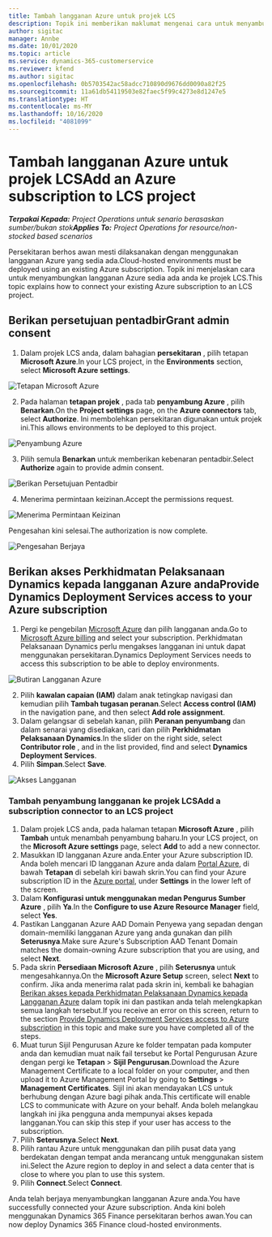 ```yaml
---
title: Tambah langganan Azure untuk projek LCS
description: Topik ini memberikan maklumat mengenai cara untuk menyambungkan langganan Azure anda ke projek LCS.
author: sigitac
manager: Annbe
ms.date: 10/01/2020
ms.topic: article
ms.service: dynamics-365-customerservice
ms.reviewer: kfend
ms.author: sigitac
ms.openlocfilehash: 0b5703542ac58adcc710890d9676dd0090a82f25
ms.sourcegitcommit: 11a61db54119503e82faec5f99c4273e8d1247e5
ms.translationtype: HT
ms.contentlocale: ms-MY
ms.lasthandoff: 10/16/2020
ms.locfileid: "4081099"
---
```

# <a name="add-an-azure-subscription-to-lcs-project"></a><span data-ttu-id="56201-103">Tambah langganan Azure untuk projek LCS</span><span class="sxs-lookup"><span data-stu-id="56201-103">Add an Azure subscription to LCS project</span></span>

<span data-ttu-id="56201-104">_**Terpakai Kepada:** Project Operations untuk senario berasaskan sumber/bukan stok_</span><span class="sxs-lookup"><span data-stu-id="56201-104">_**Applies To:** Project Operations for resource/non-stocked based scenarios_</span></span>

<span data-ttu-id="56201-105">Persekitaran berhos awan mesti dilaksanakan dengan menggunakan langganan Azure yang sedia ada.</span><span class="sxs-lookup"><span data-stu-id="56201-105">Cloud-hosted environments must be deployed using an existing Azure subscription.</span></span> <span data-ttu-id="56201-106">Topik ini menjelaskan cara untuk menyambungkan langganan Azure sedia ada anda ke projek LCS.</span><span class="sxs-lookup"><span data-stu-id="56201-106">This topic explains how to connect your existing Azure subscription to an LCS project.</span></span> 

## <a name="grant-admin-consent"></a><span data-ttu-id="56201-107">Berikan persetujuan pentadbir</span><span class="sxs-lookup"><span data-stu-id="56201-107">Grant admin consent</span></span>

1. <span data-ttu-id="56201-108">Dalam projek LCS anda, dalam bahagian **persekitaran** , pilih tetapan **Microsoft Azure**.</span><span class="sxs-lookup"><span data-stu-id="56201-108">In your LCS project, in the **Environments** section, select **Microsoft Azure settings**.</span></span>

![Tetapan Microsoft Azure](./media/1MicrosoftAzureSettings.png)

2. <span data-ttu-id="56201-110">Pada halaman **tetapan projek** , pada tab **penyambung Azure** , pilih **Benarkan**.</span><span class="sxs-lookup"><span data-stu-id="56201-110">On the **Project settings** page, on the **Azure connectors** tab, select **Authorize**.</span></span> <span data-ttu-id="56201-111">Ini membolehkan persekitaran digunakan untuk projek ini.</span><span class="sxs-lookup"><span data-stu-id="56201-111">This allows environments to be deployed to this project.</span></span>

![Penyambung Azure](./media/2AzureConnectors.png)

3. <span data-ttu-id="56201-113">Pilih semula **Benarkan** untuk memberikan kebenaran pentadbir.</span><span class="sxs-lookup"><span data-stu-id="56201-113">Select **Authorize** again to provide admin consent.</span></span>

![Berikan Persetujuan Pentadbir](./media/3GrantAdminConsent.png)

4. <span data-ttu-id="56201-115">Menerima permintaan keizinan.</span><span class="sxs-lookup"><span data-stu-id="56201-115">Accept the permissions request.</span></span>

![Menerima Permintaan Keizinan](./media/4AcceptPermissionRequest.png)

<span data-ttu-id="56201-117">Pengesahan kini selesai.</span><span class="sxs-lookup"><span data-stu-id="56201-117">The authorization is now complete.</span></span> 

![Pengesahan Berjaya](./media/5AuthorizationComplete.png)

## <a name="provide-dynamics-deployment-services-access-to-your-azure-subscription"></a><a name="provide"></a><span data-ttu-id="56201-119">Berikan akses Perkhidmatan Pelaksanaan Dynamics kepada langganan Azure anda</span><span class="sxs-lookup"><span data-stu-id="56201-119">Provide Dynamics Deployment Services access to your Azure subscription</span></span>

1. <span data-ttu-id="56201-120">Pergi ke pengebilan [Microsoft Azure](https://portal.azure.com/#blade/Microsoft\_Azure\_Billing/SubscriptionsBlade) dan pilih langganan anda.</span><span class="sxs-lookup"><span data-stu-id="56201-120">Go to [Microsoft Azure billing](https://portal.azure.com/#blade/Microsoft\_Azure\_Billing/SubscriptionsBlade) and select your subscription.</span></span> <span data-ttu-id="56201-121">Perkhidmatan Pelaksanaan Dynamics perlu mengakses langganan ini untuk dapat menggunakan persekitaran.</span><span class="sxs-lookup"><span data-stu-id="56201-121">Dynamics Deployment Services needs to access this subscription to be able to deploy environments.</span></span>

![Butiran Langganan Azure](./media/6AzureSubscription.png)

2. <span data-ttu-id="56201-123">Pilih **kawalan capaian (IAM)** dalam anak tetingkap navigasi dan kemudian pilih **Tambah tugasan peranan**.</span><span class="sxs-lookup"><span data-stu-id="56201-123">Select **Access control (IAM)** in the navigation pane, and then select **Add role assignment**.</span></span>
3. <span data-ttu-id="56201-124">Dalam gelangsar di sebelah kanan, pilih **Peranan penyumbang** dan dalam senarai yang disediakan, cari dan pilih **Perkhidmatan Pelaksanaan Dynamics**.</span><span class="sxs-lookup"><span data-stu-id="56201-124">In the slider on the right side, select **Contributor role** , and in the list provided, find and select **Dynamics Deployment Services**.</span></span> 
4. <span data-ttu-id="56201-125">Pilih **Simpan**.</span><span class="sxs-lookup"><span data-stu-id="56201-125">Select **Save**.</span></span>

![Akses Langganan](./media/7SubscriptionAccess.png)

### <a name="add-a-subscription-connector-to-an-lcs-project"></a><span data-ttu-id="56201-127">Tambah penyambung langganan ke projek LCS</span><span class="sxs-lookup"><span data-stu-id="56201-127">Add a subscription connector to an LCS project</span></span>

1. <span data-ttu-id="56201-128">Dalam projek LCS anda, pada halaman tetapan **Microsoft Azure** , pilih **Tambah** untuk menambah penyambung baharu.</span><span class="sxs-lookup"><span data-stu-id="56201-128">In your LCS project, on the **Microsoft Azure settings** page, select **Add** to add a new connector.</span></span>
2. <span data-ttu-id="56201-129">Masukkan ID langganan Azure anda.</span><span class="sxs-lookup"><span data-stu-id="56201-129">Enter your Azure subscription ID.</span></span> <span data-ttu-id="56201-130">Anda boleh mencari ID langganan Azure anda dalam [Portal Azure](https://ms.portal.azure.com/), di bawah  **Tetapan**  di sebelah kiri bawah skrin.</span><span class="sxs-lookup"><span data-stu-id="56201-130">You can find your Azure subscription ID in the [Azure portal](https://ms.portal.azure.com/), under  **Settings**  in the lower left of the screen.</span></span>
3. <span data-ttu-id="56201-131">Dalam **Konfigurasi untuk menggunakan medan Pengurus Sumber Azure** , pilih **Ya**.</span><span class="sxs-lookup"><span data-stu-id="56201-131">In the **Configure to use Azure Resource Manager** field, select **Yes**.</span></span>
4. <span data-ttu-id="56201-132">Pastikan Langganan Azure AAD Domain Penyewa yang sepadan dengan domain-memiliki langganan Azure yang anda gunakan dan pilih **Seterusnya**.</span><span class="sxs-lookup"><span data-stu-id="56201-132">Make sure Azure's Subscription AAD Tenant Domain matches the domain-owning Azure subscription that you are using, and select **Next**.</span></span>
5. <span data-ttu-id="56201-133">Pada skrin **Persediaan Microsoft Azure** , pilih **Seterusnya** untuk mengesahkannya.</span><span class="sxs-lookup"><span data-stu-id="56201-133">On the **Microsoft Azure Setup** screen, select **Next** to confirm.</span></span> <span data-ttu-id="56201-134">Jika anda menerima ralat pada skrin ini, kembali ke bahagian [Berikan akses kepada Perkhidmatan Pelaksanaan Dynamics kepada Langganan Azure](#provide) dalam topik ini dan pastikan anda telah melengkapkan semua langkah tersebut.</span><span class="sxs-lookup"><span data-stu-id="56201-134">If you receive an error on this screen, return to the section [Provide Dynamics Deployment Services access to Azure subscription](#provide) in this topic and make sure you have completed all of the steps.</span></span>
6. <span data-ttu-id="56201-135">Muat turun Sijil Pengurusan Azure ke folder tempatan pada komputer anda dan kemudian muat naik fail tersebut ke Portal Pengurusan Azure dengan pergi ke **Tetapan** > **Sijil Pengurusan**.</span><span class="sxs-lookup"><span data-stu-id="56201-135">Download the Azure Management Certificate to a local folder on your computer, and then upload it to Azure Management Portal by going to **Settings** > **Management Certificates**.</span></span> <span data-ttu-id="56201-136">Sijil ini akan mendayakan LCS untuk berhubung dengan Azure bagi pihak anda.</span><span class="sxs-lookup"><span data-stu-id="56201-136">This certificate will enable LCS to communicate with Azure on your behalf.</span></span> <span data-ttu-id="56201-137">Anda boleh melangkau langkah ini jika pengguna anda mempunyai akses kepada langganan.</span><span class="sxs-lookup"><span data-stu-id="56201-137">You can skip this step if your user has access to the subscription.</span></span>
7. <span data-ttu-id="56201-138">Pilih  **Seterusnya**.</span><span class="sxs-lookup"><span data-stu-id="56201-138">Select  **Next**.</span></span>
8. <span data-ttu-id="56201-139">Pilih rantau Azure untuk menggunakan dan pilih pusat data yang berdekatan dengan tempat anda merancang untuk menggunakan sistem ini.</span><span class="sxs-lookup"><span data-stu-id="56201-139">Select the Azure region to deploy in and select a data center that is close to where you plan to use this system.</span></span>
9.  <span data-ttu-id="56201-140">Pilih  **Connect**.</span><span class="sxs-lookup"><span data-stu-id="56201-140">Select  **Connect**.</span></span>

<span data-ttu-id="56201-141">Anda telah berjaya menyambungkan langganan Azure anda.</span><span class="sxs-lookup"><span data-stu-id="56201-141">You have successfully connected your Azure subscription.</span></span> <span data-ttu-id="56201-142">Anda kini boleh menggunakan Dynamics 365 Finance persekitaran berhos awan.</span><span class="sxs-lookup"><span data-stu-id="56201-142">You can now deploy Dynamics 365 Finance cloud-hosted environments.</span></span>


